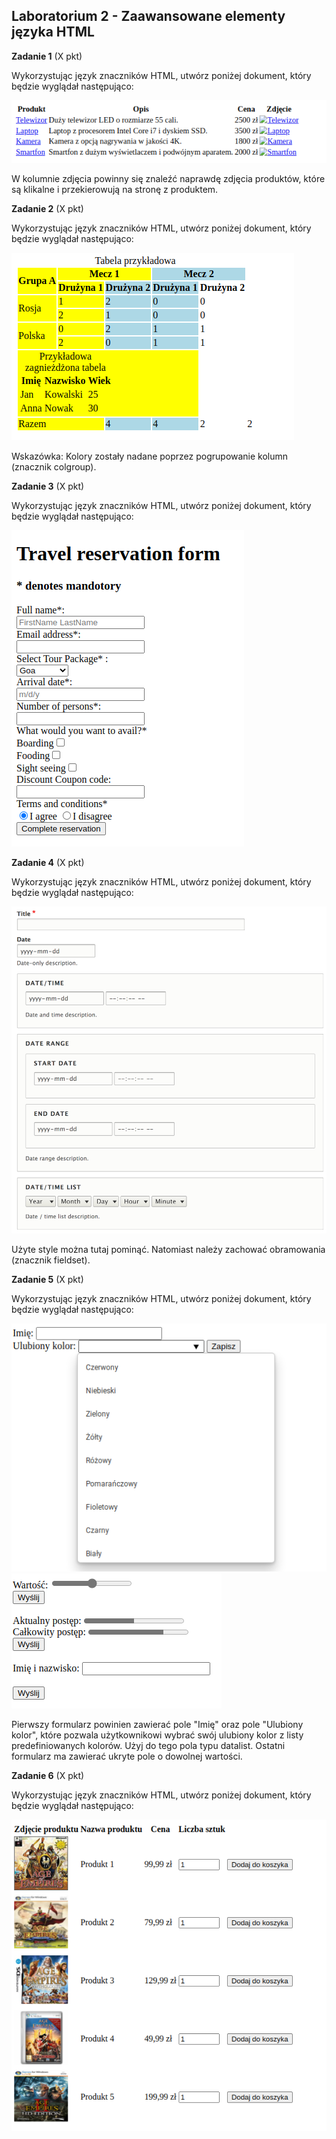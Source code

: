 ## Laboratorium 2 - Zaawansowane elementy języka HTML

**Zadanie 1** (X pkt)

Wykorzystując język znaczników HTML, utwórz poniżej dokument, który będzie wyglądał następująco: 

[![](assets/zad1.png)](assets/zad1.png)

W kolumnie zdjęcia powinny się znaleźć naprawdę zdjęcia produktów, które są klikalne i przekierowują na stronę z produktem.

**Zadanie 2** (X pkt)

Wykorzystując język znaczników HTML, utwórz poniżej dokument, który będzie wyglądał następująco:

[![](assets/zad2.png)](assets/zad2.png)

Wskazówka: Kolory zostały nadane poprzez pogrupowanie kolumn (znacznik colgroup).

**Zadanie 3** (X pkt)

Wykorzystując język znaczników HTML, utwórz poniżej dokument, który będzie wyglądał następująco:

[![](assets/zad3.png)](assets/zad3.png)

**Zadanie 4** (X pkt)

Wykorzystując język znaczników HTML, utwórz poniżej dokument, który będzie wyglądał następująco:

[![](assets/zad4.png)](assets/zad4.png)

Użyte style można tutaj pominąć. Natomiast należy zachować obramowania (znacznik fieldset).

**Zadanie 5** (X pkt)

Wykorzystując język znaczników HTML, utwórz poniżej dokument, który będzie wyglądał następująco:

[![](assets/zad5.png)](assets/zad5.png)
[![](assets/zad5.5.png)](assets/zad5.5.png)

Pierwszy formularz  powinien zawierać pole "Imię" oraz pole "Ulubiony kolor", które pozwala użytkownikowi wybrać swój ulubiony kolor z listy predefiniowanych kolorów. Użyj do tego pola typu datalist. Ostatni formularz ma zawierać ukryte pole o dowolnej wartości.

**Zadanie 6** (X pkt)

Wykorzystując język znaczników HTML, utwórz poniżej dokument, który będzie wyglądał następująco:

[![](assets/zad6.png)](assets/zad6.png)

